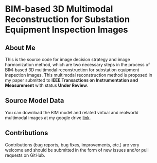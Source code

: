 # BIM-based 3D Multimodal Reconstruction for Substation Equipment Inspection Images

## About Me
This is the source code for image decision strategy and image harmonization method, which are two necessary steps in the process of BIM-based 3D multimodal reconstruction for substation equipment inspection images. This multimodal reconstruction method is proposed in my paper submitted to **IEEE Transactions on Instrumentation and Measurement** with status **Under Review**.

## Source Model Data
You can download the BIM model and related virtual and realworld multimodal images at my google drive [link](https://drive.google.com/file/d/1cCyplXP6wprHzeSY_mECKxErdZ11051D/view?usp=drive_link).

## Contributions
Contributions (bug reports, bug fixes, improvements, etc.) are very welcome and should be submitted in the form of new issues and/or pull requests on GitHub.
